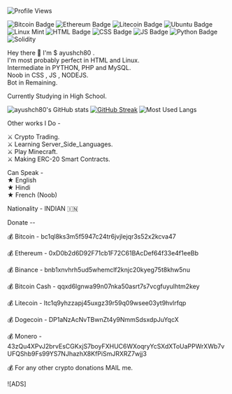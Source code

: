 ![Profile Views](https://komarev.com/ghpvc/?username=ayushch80)


![Bitcoin Badge](https://img.shields.io/badge/Bitcoin-000000?style=for-the-badge&logo=bitcoin&logoColor=black)
![Ethereum Badge](https://img.shields.io/badge/Ethereum-3C3C3D?style=for-the-badge&logo=Ethereum&logoColor=white)
![Litecoin Badge](https://img.shields.io/badge/Litecoin-A6A9AA?style=for-the-badge&logo=Litecoin&logoColor=white)
![Ubuntu Badge](https://img.shields.io/badge/Ubuntu-E95420?style=for-the-badge&logo=ubuntu&logoColor=white)
![Linux Mint](https://img.shields.io/badge/Linux_Mint-87CF3E?style=for-the-badge&logo=linux-mint&logoColor=white)
![HTML Badge](https://img.shields.io/badge/HTML5-E34F26?style=for-the-badge&logo=html5&logoColor=white)
![CSS Badge](https://img.shields.io/badge/CSS3-1572B6?style=for-the-badge&logo=css3&logoColor=white)
![JS Badge](https://img.shields.io/badge/JavaScript-323330?style=for-the-badge&logo=javascript&logoColor=F7DF1E)
![Python Badge](https://img.shields.io/badge/Python-FFD43B?style=for-the-badge&logo=python&logoColor=blue)
![Solidity](https://img.shields.io/badge/Solidity-e6e6e6?style=for-the-badge&logo=solidity&logoColor=black)



Hey there 🙋 I'm $ ayushch80 .    
 I'm most probably perfect in HTML and Linux.    
 Intermediate in PYTHON, PHP and MySQL.    
 Noob in CSS , JS , NODEJS.    
 Bot in Remaining.    


 Currently Studying in High School.

![ayushch80's GitHub stats](https://github-readme-stats.vercel.app/api?username=ayushch80&count_private=true)
[![GitHub Streak](https://github-readme-streak-stats.herokuapp.com/?user=ayushch80)](https://git.io/streak-stats)
![Most Used Langs](https://github-readme-stats.vercel.app/api/top-langs/?username=ayushch80)

 
Other works I Do -

⚔️ Crypto Trading.   
⚔️ Learning Server_Side_Languages.   
⚔️ Play Minecraft.  
⚔️ Making ERC-20 Smart Contracts.  



 Can Speak -   
 ★ English     
 ★ Hindi     
 ★ French (Noob)   


 Nationality - INDIAN 🇮🇳


 Donate --

  
  💰 Bitcoin - bc1ql8ks3m5f5947c24tr6jvjlejqr3s52x2kcva47

  💰 Ethereum - 0xD0b2d6D92F71cb1F72C61BAcDef64f33e4f1eeBb

  💰 Binance - bnb1xnvhrh5ud5whemclf2knjc20kyeg75t8khw5nu

  💰 Bitcoin Cash - qqxd6lgnwa99n07nka50asrt7s7vcgfuyulhtm2key

  💰 Litecoin - ltc1q9yhzzapj45uxgz39r59q09wsee03yt9hvlrfqp

  💰 Dogecoin - DP1aNzAcNvTBwnZt4y9NmmSdsxdpJuYqcX

  💰 Monero - 
43zQu4XPvJ2brvEsCGKxjS7boyFXHUC6WXoqryYcSXdXToUaPPWrXWb7vUFQShb9Fs99YS7NJhazhX8KfPiSmJRXRZ7wjj3
  
  💰 For any other crypto donations MAIL me.



![ADS]
